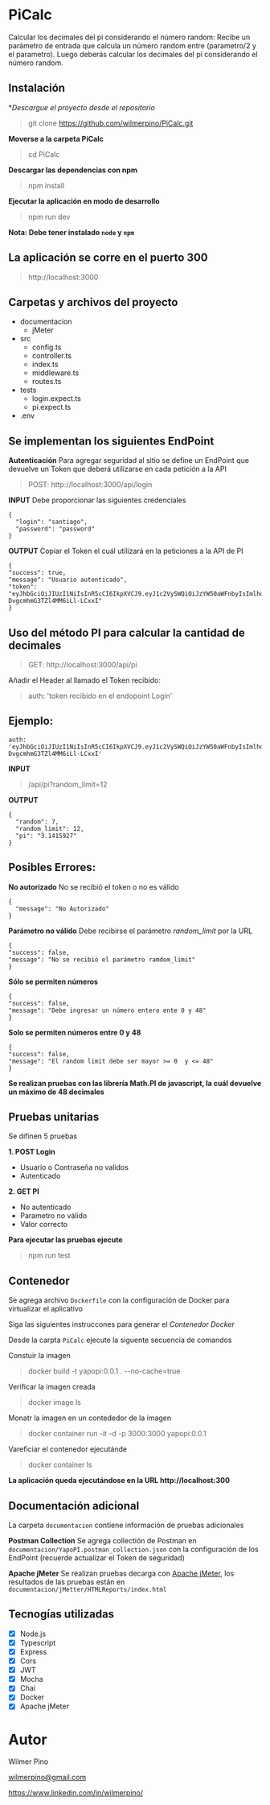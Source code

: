 # PiCalc
Calcular los decimales del pi considerando el número random: Recibe un parámetro de entrada que calcula un número random entre (parametro/2 y el
parametro). Luego deberás calcular los decimales del pi considerando el número random.

## Instalación ##
**Descargue el proyecto desde el repositorio*
> git clone https://github.com/wilmerpino/PiCalc.git

**Moverse a la carpeta PiCalc**
> cd PiCalc

**Descargar las dependencias con npm**
> npm install

**Ejecutar la aplicación en modo de desarrollo**
> npm run dev

**Nota: Debe tener instalado `node` y `npm`**

## La aplicación se corre en el puerto 300
> http://localhost:3000

## Carpetas y archivos del proyecto
- documentacion
  - jMeter  
- src
  - config.ts
  - controller.ts
  - index.ts
  - middleware.ts
  - routes.ts
- tests
  - login.expect.ts
  - pi.expect.ts
- .env

## Se implementan los siguientes EndPoint ##
**Autenticación**
Para agregar seguridad al sitio se define un EndPoint que devuelve un Token que deberá utilizarse en cada petición a la API

> POST: http://localhost:3000/api/login

**INPUT**
Debe proporcionar las siguientes credenciales
````
{
  "login": "santiago",
  "password": "password"
}
````

**OUTPUT**
Copiar el Token el cuál utilizará en la peticiones a la API de PI
````
{
"success": true,
"message": "Usuario autenticado",
"token": "eyJhbGciOiJIUzI1NiIsInR5cCI6IkpXVCJ9.eyJ1c2VySWQiOiJzYW50aWFnbyIsImlhdCI6MTYyNzE1MTkzOCwiZXhwIjoxNjI3MTg0MzM4fQ.QwsthghWjQ4pYDn0f-DvgcmhmG3TZl4MM6iLl-LCxxI"
}
````

## Uso del método PI para calcular la cantidad de decimales
> GET: http://localhost:3000/api/pi

Añadir el Header al llamado el Token recibido:
> auth: 'token recibido en el endopoint Login'

## Ejemplo:
````
auth: 'eyJhbGciOiJIUzI1NiIsInR5cCI6IkpXVCJ9.eyJ1c2VySWQiOiJzYW50aWFnbyIsImlhdCI6MTYyNzE1MTkzOCwiZXhwIjoxNjI3MTg0MzM4fQ.QwsthghWjQ4pYDn0f-DvgcmhmG3TZl4MM6iLl-LCxxI'
````

**INPUT**
> /api/pi?random_limit=12

**OUTPUT**
````
{
  "random": 7,
  "random_limit": 12,
  "pi": "3.1415927"
}
````

## Posibles Errores:

**No autorizado**
No se recibió el token o no es válido
````
{
  "message": "No Autorizado"
}
````

**Parámetro no válido**
Debe recibirse el parámetro _random_limit_ por la URL
````
{
"success": false,
"message": "No se recibió el parámetro ramdom_limit"
}
````

**Sólo se permiten números**
````
{
"success": false,
"message": "Debe ingresar un número entero ente 0 y 48"
}
````

**Solo se permiten números entre 0 y 48**
````
{
"success": false,
"message": "El random limit debe ser mayor >= 0  y <= 48"
}
````
**Se realizan pruebas con las librería Math.PI de javascript, la cuál devuelve un máximo de 48 decimales**

## Pruebas unitarias
Se difinen 5 pruebas

**1. POST Login**
   - Usuario o Contraseña no validos
   - Autenticado

**2. GET PI**
   - No autenticado
   - Parametro no válido
   - Valor correcto
   
**Para ejecutar las pruebas ejecute**
> npm run test

## Contenedor ##
Se agrega archivo `Dockerfile` con la configuración de Docker para virtualizar el aplicativo

Siga las siguientes instruccones para generar el _Contenedor Docker_

Desde la carpta `PiCalc` ejecute la siguente secuencia de comandos

Constuir la imagen
> docker build -t yapopi:0.0.1 . --no-cache=true

Verificar la imagen creada
> docker image ls

Monatr la imagen en un contededor de la imagen
> docker container run -it -d -p 3000:3000 yapopi:0.0.1

Vareficiar el contenedor ejecutánde
> docker container ls

**La aplicación queda ejecutándose en la URL http://localhost:300**

## Documentación adicional ##
La carpeta `documentacion` contiene información de pruebas adicionales

**Postman Collection**
Se agrega collectión de Postman en `documentacion/YapoPI.postman_collection.json` con la configuración de los EndPoint (recuerde actualizar el Token de seguridad)

**Apache jMeter**
Se realizan pruebas decarga con [Apache jMeter](https://jmeter.apache.org/), los resultados de las pruebas están en `documentacion/jMetter/HTMLReports/index.html`

## Tecnogías utilizadas

- [x] Node.js
- [x] Typescript
- [x] Express
- [x] Cors
- [x] JWT
- [x] Mocha
- [x] Chai 
- [x] Docker
- [x] Apache jMeter  

# Autor #
Wilmer Pino

wilmerpino@gmail.com

https://www.linkedin.com/in/wilmerpino/



